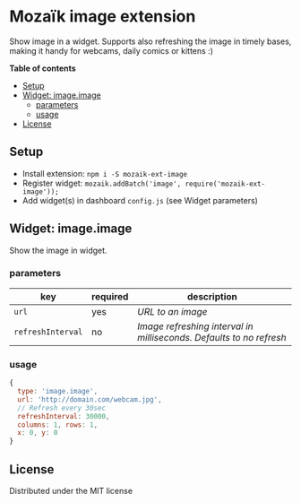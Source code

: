 # Mozaïk image extension

Show image in a widget. Supports also refreshing the image in timely bases, making it handy for webcams, daily comics or kittens :)

**Table of contents**
<!-- MarkdownTOC depth=0 autolink=true bracket=round -->

- [Setup](#setup)
- [Widget: image.image](#widget-imageimage)
  - [parameters](#parameters)
  - [usage](#usage)
- [License](#license)

<!-- /MarkdownTOC -->

## Setup

- Install extension: `npm i -S mozaik-ext-image`
- Register widget: `mozaik.addBatch('image', require('mozaik-ext-image'));`
- Add widget(s) in dashboard `config.js` (see Widget parameters)

## Widget: image.image

Show the image in widget.

### parameters

key                | required | description
-------------------|----------|---------------
`url`              | yes      | *URL to an image*
`refreshInterval`  | no       | *Image refreshing interval in milliseconds. Defaults to no refresh*

### usage

```javascript
{
  type: 'image.image',
  url: 'http://domain.com/webcam.jpg',
  // Refresh every 30sec
  refreshInterval: 30000,
  columns: 1, rows: 1,
  x: 0, y: 0
}
```

## License

Distributed under the MIT license

